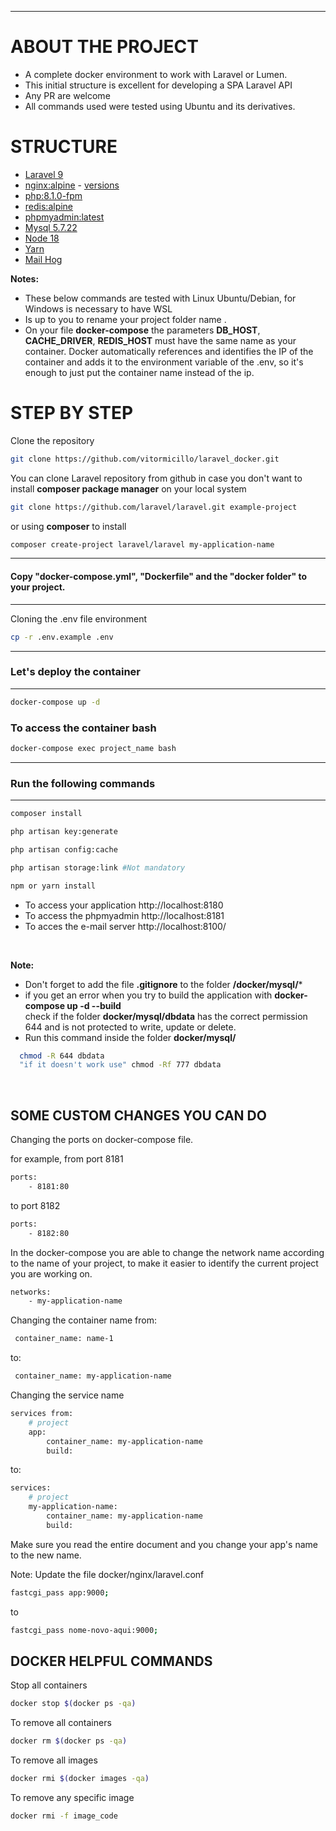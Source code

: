 ****
# ABOUT THE PROJECT
- A complete docker environment to work with Laravel or Lumen.
- This initial structure is excellent for developing a SPA Laravel API
- Any PR are welcome
- All commands used were tested using Ubuntu and its derivatives.

# STRUCTURE
 * [Laravel 9](https://laravel.com)
 * [nginx:alpine](https://hub.docker.com/_/nginx) - [versions](https://nginx.org/en/CHANGES)
 * [php:8.1.0-fpm](https://hub.docker.com/_/php)
 * [redis:alpine](https://hub.docker.com/_/redis)
 * [phpmyadmin:latest](https://hub.docker.com/_/phpmyadmin)
 * [Mysql 5.7.22](https://hub.docker.com/_/mysql)
 * [Node 18](https://github.com/nodesource/distributions#debmanual)
 * [Yarn](https://https://yarnpkg.com/)
 * [Mail Hog](https://github.com/mailhog/MailHog)

**Notes:** 
- These below commands are tested with Linux Ubuntu/Debian, for Windows is necessary to have WSL
- Is up to you to rename your project folder name .
- On your file **docker-compose** the parameters  **DB_HOST**, **CACHE_DRIVER**, **REDIS_HOST** must have the same name as your container.
Docker automatically references and identifies the IP of the container and adds it to the environment variable of the .env, so it's enough to just put the container name instead of the ip.

 # STEP BY STEP

Clone the repository
```sh
git clone https://github.com/vitormicillo/laravel_docker.git
```

You can clone Laravel repository from github in case you don't want to install **composer package manager** on your local system

```sh
git clone https://github.com/laravel/laravel.git example-project
``` 
or using **composer** to install 

```sh
composer create-project laravel/laravel my-application-name
```
----
#### Copy "docker-compose.yml", "Dockerfile" and the "docker folder" to your project.
----

Cloning the .env file environment
```sh
cp -r .env.example .env
```

----
### Let's deploy the container
----

```sh
docker-compose up -d
```

### To access the container bash
```sh
docker-compose exec project_name bash
```
----
### Run the following commands
----
```sh
composer install

php artisan key:generate

php artisan config:cache

php artisan storage:link #Not mandatory

npm or yarn install
```

- To access your application  http://localhost:8180
- To access the phpmyadmin http://localhost:8181
- To acces the e-mail server http://localhost:8100/

<br>

**Note:**
- Don't forget to add the file **.gitignore** to the folder **/docker/mysql/*** 
- if you get an error when you try to build the application with **docker-compose up -d --build**  
  check if the folder **docker/mysql/dbdata** has the correct permission 644 and is not protected to write, update or delete.
- Run this command inside the folder **docker/mysql/**

```sh
  chmod -R 644 dbdata
  "if it doesn't work use" chmod -Rf 777 dbdata
```

<br>

## SOME CUSTOM CHANGES YOU CAN DO
Changing the ports on docker-compose file.

for example, from port 8181

```sh
ports:
    - 8181:80
```
to port 8182
```sh
ports:
    - 8182:80
```

In the docker-compose you are able to change the network name according to the name of your project, to make it easier to identify the current project you are working on.
```sh
networks:
    - my-application-name
```

Changing the container name from:

```sh
 container_name: name-1
```
to:
```sh
 container_name: my-application-name
```

Changing the service name
```sh
services from:
    # project
    app:
        container_name: my-application-name
        build:
```        
to:
```sh
services:
    # project
    my-application-name:
        container_name: my-application-name
        build:
```  

Make sure you read the entire document and you change your app's name to the new name.

Note: Update the file docker/nginx/laravel.conf
```sh
fastcgi_pass app:9000;
```
to
```sh
fastcgi_pass nome-novo-aqui:9000;
```

## DOCKER HELPFUL COMMANDS

Stop all containers
```sh
docker stop $(docker ps -qa)
```

To remove all containers
```sh
docker rm $(docker ps -qa)
```

To remove all images
```sh
docker rmi $(docker images -qa)
```

To remove any specific image
```sh
docker rmi -f image_code
```
